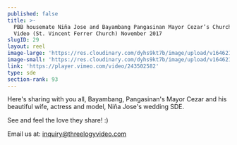 ```yaml
---
published: false
title: >-
  PBB housemate Niña Jose and Bayambang Pangasinan Mayor Cezar’s Church Wedding
  Video (St. Vincent Ferrer Church) November 2017
slugID: 29
layout: reel
image-large: 'https://res.cloudinary.com/dyhs9kt7b/image/upload/v1646215159/Nina_Jose.jpg'
image-small: 'https://res.cloudinary.com/dyhs9kt7b/image/upload/v1646215159/Nina_Jose.jpg'
link: 'https://player.vimeo.com/video/243502582'
type: sde
section-rank: 93
---
```

Here's sharing with you all, Bayambang, Pangasinan's Mayor Cezar and his beautiful wife, actress and model, Niña Jose's wedding SDE.

See and feel the love they share! :)

Email us at: inquiry@threelogyvideo.com
